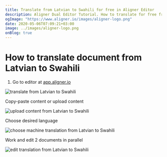 ```yaml
---
title: Translate from Latvian to Swahili for free in Aligner Editor
description: Aligner Dual Editor Tutorial. How to translate for free from Latvian to Swahili. Aligner is multilingual document management platform. 
ogImage: "https://www.aligner.io/images/aligner-logo.png"
date: 2020-05-06T07:09:21+03:00
image: ../images/aligner-logo.png
onBlog: true
---
```


# How to translate document from Latvian to Swahili

1. Go to editor at [app.aligner.io](https://app.aligner.io "Aligner App web page")

![translate from Latvian to Swahili](../aligner-blank-editor.png "translate from Latvian to Swahili")

Copy-paste content or upload content

![upload content from Latvian to Swahili](../aligner-uploaded-document.png "upload content from Latvian to Swahili")

Choose desired language

![choose machine translation from Latvian to Swahili](../aligner-language-dropdown.png "choose machine translation from Latvian to Swahili")

Work and edit 2 documents in parallel

![edit translation from Latvian to Swahili](../aligner-double-sitded-editor.png "edit translation from Latvian to Swahili")

